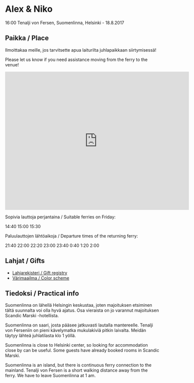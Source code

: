 # Alex & Niko

16:00 Tenalji von Fersen, Suomenlinna, Helsinki - 18.8.2017

## Paikka / Place

Ilmoittakaa meille, jos tarvitsette apua laiturilta juhlapaikkaan siirtymisessä!

Please let us know if you need assistance moving from the ferry to the venue!

<iframe src="https://www.google.com/maps/embed?pb=!1m28!1m12!1m3!1d15883.949570263141!2d24.95338844634074!3d60.15600550166482!2m3!1f0!2f0!3f0!3m2!1i1024!2i768!4f13.1!4m13!3e3!4m5!1s0x46920bcf117c4bb3%3A0xc5acf882c8111bd5!2sKauppatori%2C+Etel%C3%A4ranta%2C+00170+Helsinki!3m2!1d60.167665299999996!2d24.953677799999998!4m5!1s0x46920b8e4ebac75d%3A0x9e9f82ca46948ff2!2sTenalji+von+Fersen%2C+00190+Helsinki!3m2!1d60.1447887!2d24.9831418!5e0!3m2!1sfi!2sfi!4v1499506074318" width="600" height="450" frameborder="0" style="border:0" allowfullscreen></iframe>

Sopivia lauttoja perjantaina / Suitable ferries on Friday:

14:40
15:00
15:30

Paluulauttojen lähtöaikoja / Departure times of the returning ferry:

21:40
22:00
22:20
23:00
23:40
0:40
1:20
2:00

## Lahjat / Gifts

- [Lahjarekisteri / Gift registry](registry)
- [Värimaailma / Color scheme](./colors)

## Tiedoksi / Practical info

Suomenlinna on lähellä Helsingin keskustaa, joten majoituksen etsiminen tältä suunnalta voi olla hyvä ajatus. Osa vieraista on jo varannut majoituksen Scandic Marski -hotellista.

Suomenlinna on saari, josta pääsee jatkuvasti lautalla mantereelle. Tenalji von Ferseniin on pieni kävelymatka mukulakiviä pitkin laivalta. Meidän täytyy lähteä juhlatilasta klo 1 yöllä.

Suomenlinna is close to Helsinki center, so looking for accommodation close by can be useful. Some guests have already booked rooms in Scandic Marski.

Suomenlinna is an island, but there is continuous ferry connection to the mainland. Tenalji von Fersen is a short walking distance away from the ferry. We have to leave Suomenlinna at 1 am. 
